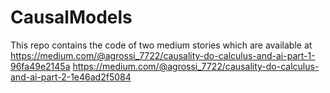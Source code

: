 # CausalModels

This repo contains the code of two medium stories which are available at
https://medium.com/@agrossi_7722/causality-do-calculus-and-ai-part-1-96fa49e2145a
https://medium.com/@agrossi_7722/causality-do-calculus-and-ai-part-2-1e46ad2f5084
